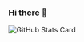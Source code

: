 ### Hi there 👋

<!--
**Raphael-D/Raphael-D** is a ✨ _special_ ✨ repository because its `README.md` (this file) appears on your GitHub profile.

Here are some ideas to get you started:

- 🔭 I’m currently working on ...
- 🌱 I’m currently learning ...
- 👯 I’m looking to collaborate on ...
- 🤔 I’m looking for help with ...
- 💬 Ask me about ...
- 📫 How to reach me: ...
- 😄 Pronouns: ...
- ⚡ Fun fact: ...
-->
![GitHub Stats Card](https://github-readme-stats.vercel.app/api?username=Raphael-D&show_icons=true&theme=dark&count_private=true&include_all_commits=true)